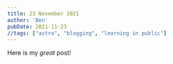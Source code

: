 ```yaml
---
title: 23 November 2021
author: 'Ben'
pubDate: 2021-11-23
//tags: ["astro", "blogging", "learning in public"]
---
```


Here is my _great_ post!